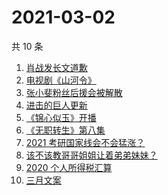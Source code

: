 # 2021-03-02

共 10 条

<!-- BEGIN -->
<!-- 最后更新时间 Tue Mar 02 2021 05:04:05 GMT+0800 (CST) -->
1. [肖战发长文道歉](https://www.zhihu.com/search?q=肖战)
1. [电视剧《山河令》](https://www.zhihu.com/search?q=山河令)
1. [张小斐粉丝后援会被解散](https://www.zhihu.com/search?q=张小斐)
1. [进击的巨人更新](https://www.zhihu.com/search?q=进击的巨人)
1. [《锦心似玉》开播](https://www.zhihu.com/search?q=锦心似玉)
1. [《无职转生》第八集](https://www.zhihu.com/search?q=无职转生)
1. [2021 考研国家线会不会猛涨？](https://www.zhihu.com/search?q=考研国家线)
1. [该不该教哥哥姐姐让着弟弟妹妹？](https://www.zhihu.com/search?q=奇葩说)
1. [2020 个人所得税汇算](https://www.zhihu.com/search?q=个人所得税)
1. [三月文案](https://www.zhihu.com/search?q=三月文案)
<!-- END -->
